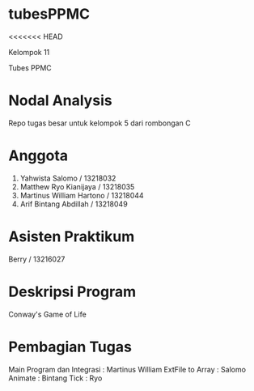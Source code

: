 # tubesPPMC
<<<<<<< HEAD

Kelompok 11

Tubes PPMC

Nodal Analysis
=======
Repo tugas besar untuk kelompok 5 dari rombongan C

# Anggota
1. Yahwista Salomo            / 13218032
2. Matthew Ryo Kianijaya      / 13218035
3. Martinus William Hartono   / 13218044
4. Arif Bintang Abdillah      / 13218049

# Asisten Praktikum
Berry / 13216027

# Deskripsi Program
Conway's Game of Life

# Pembagian Tugas
Main Program dan Integrasi : Martinus William
ExtFile to Array : Salomo 
Animate : Bintang
Tick : Ryo

